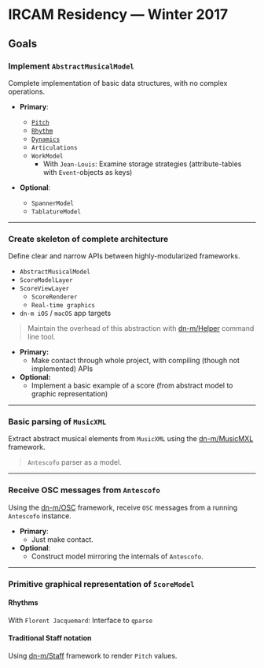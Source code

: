 # IRCAM Residency — Winter 2017

## Goals

### Implement `AbstractMusicalModel`

Complete implementation of basic data structures, with no complex operations.

- **Primary**:
  - [`Pitch`](https://github.com/dn-m/Pitch)
  - [`Rhythm`](https://github.com/dn-m/Rhythm)
  - [`Dynamics`](https://github.com/dn-m/Dynamics)
  - `Articulations`
  - `WorkModel`
    - With `Jean-Louis`: Examine storage strategies (attribute-tables with `Event`-objects as keys)
  
- **Optional**:
  - `SpannerModel`
  - `TablatureModel`

---

### Create skeleton of complete architecture

Define clear and narrow APIs between highly-modularized frameworks. 

  - `AbstractMusicalModel`
  - `ScoreModelLayer`
  - `ScoreViewLayer`
    - `ScoreRenderer`
    - `Real-time graphics`
  - `dn-m iOS` / `macOS` app targets
  
> Maintain the overhead of this abstraction with [dn-m/Helper](https://github.com/dn-m/Helper) command line tool.

- **Primary:**
  - Make contact through whole project, with compiling (though not implemented) APIs
- **Optional:**
  - Implement a basic example of a score (from abstract model to graphic representation)
  
---
  
### Basic parsing of `MusicXML`

Extract abstract musical elements from `MusicXML` using the [dn-m/MusicMXL](https://github.com/dn-m/MusicMXL) framework.

> `Antescofo` parser as a model.

---

### Receive OSC messages from `Antescofo`

Using the [dn-m/OSC](https://github.com/dn-m/OSC) framework, receive `OSC` messages from a running `Antescofo` instance.

- **Primary**: 
  - Just make contact.
- **Optional**: 
  - Construct model mirroring the internals of `Antescofo`.

---

### Primitive graphical representation of `ScoreModel`

#### Rhythms
With `Florent Jacquemard`: Interface to `qparse`
  
#### Traditional Staff notation

Using [dn-m/Staff](https://github.com/dn-m/Staff) framework to render `Pitch` values.
